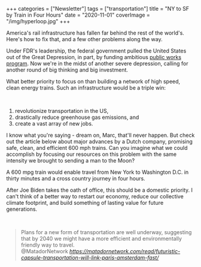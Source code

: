 +++
categories = ["Newsletter"]
tags = ["transportation"]
title = "NY to SF by Train in Four Hours"
date = "2020-11-01"
coverImage = "/img/hyperloop.jpg"
+++

America's rail infrastructure has fallen far behind the rest of the world's. Here's how to fix that, and a few other problems along the way.
 
<!--more-->

Under FDR's leadership, the federal government pulled the United States out of the Great Depression, in part, by funding ambitious [public works program](https://en.wikipedia.org/wiki/Works_Progress_Administration). Now we're in the midst of another severe depression, calling for another round of big thinking and big investment.

What better priority to focus on than building a network of high speed, clean energy trains. Such an infrastructure would be a triple win:

<br>

1. revolutionize transportation in the US,
1. drastically reduce greenhouse gas emissions, and
1. create a vast array of new jobs.
 
I know what you're saying - dream on, Marc, that'll never happen. But check out the article below about major advances by a Dutch company, promising safe, clean, and efficient 600 mph trains. Can you imagine what we could accomplish by focusing our resources on this problem with the same intensity we brought to sending a man to the Moon?

A 600 mpg train would enable travel from New York to Washington D.C. in thirty minutes and a cross country journey in four hours.

After Joe Biden takes the oath of office, this should be a domestic priority. I can't think of a better way to restart our economy, reduce our collective climate footprint, and build something of lasting value for future generations. 

<br>

<blockquote class="quoteback" darkmode="" data-title="Capsules%20traveling%20at%20600%20miles%20per%20hour%20could%20link%20Paris%20to%20Amsterdam%20in%2090%20minutes" data-author="@MatadorNetwork" cite="https://matadornetwork.com/read/futuristic-capsule-transportation-will-link-paris-amsterdam-fast/">
                      Plans for a new form of transportation are well underway, suggesting that by 2040 we might have a more efficient and environmentally friendly way to travel.
                      <footer>@MatadorNetwork <cite><a href="https://matadornetwork.com/read/futuristic-capsule-transportation-will-link-paris-amsterdam-fast/">https://matadornetwork.com/read/futuristic-capsule-transportation-will-link-paris-amsterdam-fast/</a></cite></footer>
                      </blockquote>
                      <script note="" src="https://cdn.jsdelivr.net/gh/Blogger-Peer-Review/quotebacks@1/quoteback.js"></script>

